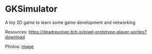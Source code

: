 # GKSimulator

A toy 2D game to learn some game development and networking

Resources:
https://deadrevolver.itch.io/pixel-prototype-player-sprites?download

Photos:
[image](https://user-images.githubusercontent.com/31186380/140470750-78671e48-9514-4adc-b38f-a3f83594ab86.png)
